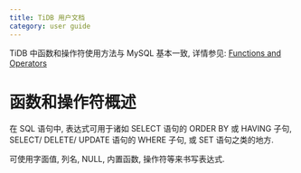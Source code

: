 ```yaml
---
title: TiDB 用户文档
category: user guide
---
```


TiDB 中函数和操作符使用方法与 MySQL 基本一致, 详情参见: [Functions and Operators](https://dev.mysql.com/doc/refman/5.7/en/functions.html)

# 函数和操作符概述

在 SQL 语句中, 表达式可用于诸如 SELECT 语句的 ORDER BY 或 HAVING 子句, SELECT/ DELETE/ UPDATE 语句的 WHERE 子句, 或 SET 语句之类的地方.

可使用字面值, 列名, NULL, 内置函数, 操作符等来书写表达式. 